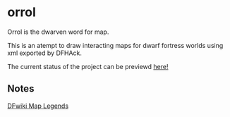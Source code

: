 # orrol

Orrol is the dwarven word for map.

This is an atempt to draw interacting maps for dwarf fortress worlds using xml exported by DFHAck.

The current status of the project can be previewd [here!](https://andreoestereich.github.io/orrol/map.html)

## Notes

[DFwiki Map Legends](https://dwarffortresswiki.org/index.php/Map_legend)

